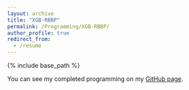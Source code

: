 ```yaml
---
layout: archive
title: "XGB-RBBP"
permalink: /Programming/XGB-RBBP/
author_profile: true
redirect_from:
  - /resume
---
```


{% include base_path %}

You can see my completed programming on my [GitHub page](https://github.com/Pouyazarbipour).